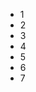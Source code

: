 
  <!DOCTYPE html>
  <html lang="en">
  <head>
      <meta charset="UTF-8">
      <title>事件监听</title>
  </head>
  <body>
  
  <ul id="no">
      <li>1</li>
      <li>2</li>
      <li>3</li>
      <li>4</li>
      <li>5</li>
      <li>6</li>
      <li>7</li>
  </ul>
  
  <script>
     // write your code here 
     ocument.addEventListener('DOMContentLoaded', function() {
             let app = document.getElementById('no');
             // 事件侦听器绑定到整个容器上
             app.addEventListener('click', function(e) {
                 if(e.target && e.target.nodeName === 'LI') {
                     let item = e.target;
                     alert( item.innerHTML);
                 }
             });
         });
  </script>
  </body>
  </html>

